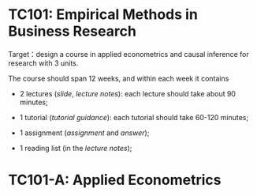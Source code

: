 # TC101: Empirical Methods in Business Research

Target：design a course in applied econometrics and causal inference for research with 3 units. 

The course should span 12 weeks, and within each week it contains

- 2 lectures (*slide*, *lecture notes*): each lecture should take about 90 minutes;
- 1 tutorial (*tutorial guidance*): each tutorial should take 60-120 minutes;

- 1 assignment (*assignment* and *answer*);
- 1 reading list (in the *lecture notes*);







# TC101-A: Applied Econometrics
